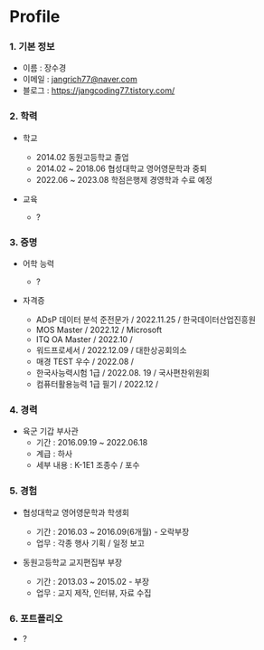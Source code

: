 # Profile


### 1. 기본 정보

- 이름 : 장수경
- 이메일 : jangrich77@naver.com
- 블로그 : https://jangcoding77.tistory.com/


### 2. 학력
 
 - 학교
   - 2014.02 동원고등학교 졸업
   - 2014.02 ~ 2018.06 협성대학교 영어영문학과 중퇴
   - 2022.06 ~ 2023.08 학점은행제 경영학과 수료 예정

 - 교육
     - ?

 ### 3. 증명
  - 어학 능력
     - ?

  - 자격증
     - ADsP 데이터 분석 준전문가 / 2022.11.25 / 한국데이터산업진흥원
     - MOS Master / 2022.12 / Microsoft
     - ITQ OA Master / 2022.10 /
     - 워드프로세서 / 2022.12.09 / 대한상공회의소
     - 매경 TEST 우수 / 2022.08 /
     - 한국사능력시험 1급 / 2022.08. 19 / 국사편찬위원회 
     - 컴퓨터활용능력 1급 필기 / 2022.12 /


### 4. 경력
 - 육군 기갑 부사관
     - 기간 : 2016.09.19 ~ 2022.06.18
     - 계급 : 하사
     - 세부 내용 : K-1E1 조종수 / 포수

### 5. 경험
 - 협성대학교 영어영문학과 학생회
     - 기간 : 2016.03 ~ 2016.09(6개월) - 오락부장
     - 업무 : 각종 행사 기획 / 일정 보고

 - 동원고등학교 교지편집부 부장
     - 기간 : 2013.03 ~ 2015.02 - 부장
     - 업무 : 교지 제작, 인터뷰, 자료 수집

### 6. 포트폴리오
 - ?
